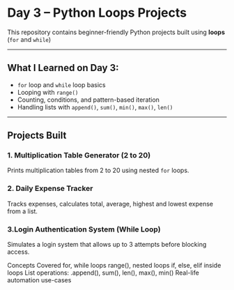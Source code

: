 # Day 3 – Python Loops Projects  

This repository contains beginner-friendly Python projects built using **loops** (`for` and `while`) 

---

##  What I Learned on Day 3: 
- `for` loop and `while` loop basics
- Looping with `range()`
- Counting, conditions, and pattern-based iteration
- Handling lists with `append()`, `sum()`, `min()`, `max()`, `len()`

---

##  Projects Built 

### 1. **Multiplication Table Generator (2 to 20)**
Prints multiplication tables from 2 to 20 using nested `for` loops.

 ### 2. Daily Expense Tracker
Tracks expenses, calculates total, average, highest and lowest expense from a list.    

### 3.Login Authentication System (While Loop)
Simulates a login system that allows up to 3 attempts before blocking access.  

Concepts Covered
for, while loops
range(), nested loops
if, else, elif inside loops
List operations: .append(), sum(), len(), max(), min()
Real-life automation use-cases
